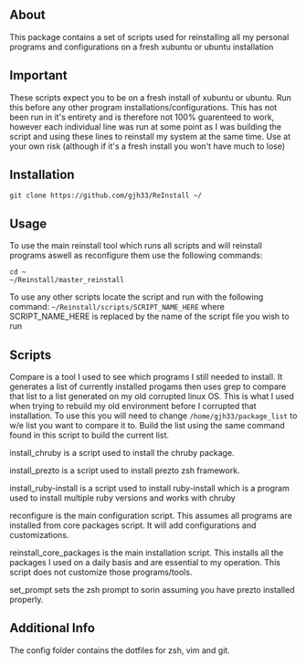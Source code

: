 ## About

This package contains a set of scripts used for reinstalling all my personal programs and configurations on a fresh xubuntu or ubuntu installation

## Important

These scripts expect you to be on a fresh install of xubuntu or ubuntu. Run this before any other program installations/configurations.
This has not been run in it's entirety and is therefore not 100% guarenteed to work, however each individual line was run at some point as I was building the script and using these lines to reinstall my system at the same time.
Use at your own risk (although if it's a fresh install you won't have much to lose)

## Installation

`git clone https://github.com/gjh33/ReInstall ~/`

## Usage

To use the main reinstall tool which runs all scripts and will reinstall programs aswell as reconfigure them use the following commands:
```
cd ~
~/Reinstall/master_reinstall
```

To use any other scripts locate the script and run with the following command:
`~/Reinstall/scripts/SCRIPT_NAME_HERE`
where SCRIPT_NAME_HERE is replaced by the name of the script file you wish to run

## Scripts

Compare is a tool I used to see which programs I still needed to install. It generates a list of currently installed progams then uses grep to compare that list to a list generated on my old corrupted linux OS. This is what I used when trying to rebuild my old environment before I corrupted that installation. To use this you will need to change `/home/gjh33/package_list` to w/e list you want to compare it to. Build the list using the same command found in this script to build the current list.

install_chruby is a script used to install the chruby package.

install_prezto is a script used to install prezto zsh framework.

install_ruby-install is a script used to install ruby-install which is a program used to install multiple ruby versions and works with chruby

reconfigure is the main configuration script. This assumes all programs are installed from core packages script. It will add configurations and customizations.

reinstall_core_packages is the main installation script. This installs all the packages I used on a daily basis and are essential to my operation. This script does not customize those programs/tools.

set_prompt sets the zsh prompt to sorin assuming you have prezto installed properly.

## Additional Info

The config folder contains the dotfiles for zsh, vim and git.
